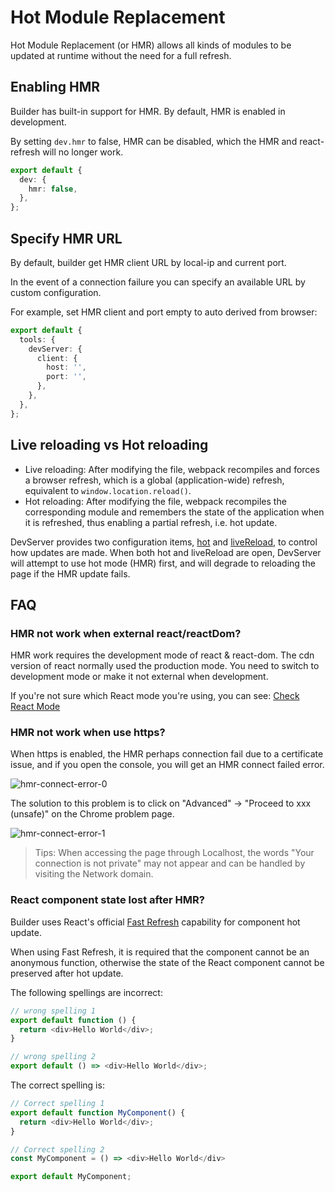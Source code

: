 # Hot Module Replacement

Hot Module Replacement (or HMR) allows all kinds of modules to be updated at runtime without the need for a full refresh.

## Enabling HMR

Builder has built-in support for HMR. By default, HMR is enabled in development.

By setting `dev.hmr` to false, HMR can be disabled, which the HMR and react-refresh will no longer work.

```ts
export default {
  dev: {
    hmr: false,
  },
};
```

## Specify HMR URL

By default, builder get HMR client URL by local-ip and current port.

In the event of a connection failure you can specify an available URL by custom configuration.

For example, set HMR client and port empty to auto derived from browser:

```ts
export default {
  tools: {
    devServer: {
      client: {
        host: '',
        port: '',
      },
    },
  },
};
```

## Live reloading vs Hot reloading

- Live reloading: After modifying the file, webpack recompiles and forces a browser refresh, which is a global (application-wide) refresh, equivalent to `window.location.reload()`.
- Hot reloading: After modifying the file, webpack recompiles the corresponding module and remembers the state of the application when it is refreshed, thus enabling a partial refresh, i.e. hot update.

DevServer provides two configuration items, [hot](/en/api/config-tools.html#hot) and [liveReload](/en/api/config-tools.html#livereload), to control how updates are made. When both hot and liveReload are open, DevServer will attempt to use hot mode (HMR) first, and will degrade to reloading the page if the HMR update fails.

## FAQ

### HMR not work when external react/reactDom?

HMR work requires the development mode of react & react-dom. The cdn version of react normally used the production mode.
You need to switch to development mode or make it not external when development.

If you're not sure which React mode you're using, you can see: [Check React Mode](https://reactjs.org/docs/optimizing-performance.html#use-the-production-build)

### HMR not work when use https?

When https is enabled, the HMR perhaps connection fail due to a certificate issue, and if you open the console, you will get an HMR connect failed error.

![hmr-connect-error-0](https://lf3-static.bytednsdoc.com/obj/eden-cn/6221eh7uhbfvhn/modern/img_v2_2f90d027-a232-4bd8-8021-dac3c651682g.jpg)

The solution to this problem is to click on "Advanced" -> "Proceed to xxx (unsafe)" on the Chrome problem page.

![hmr-connect-error-1](https://lf3-static.bytednsdoc.com/obj/eden-cn/6221eh7uhbfvhn/modern/3d2d4a38-acfe-4fe2-bdff-48b3366db481.png)

> Tips: When accessing the page through Localhost, the words "Your connection is not private" may not appear and can be handled by visiting the Network domain.

### React component state lost after HMR?

Builder uses React's official [Fast Refresh](https://github.com/pmmmwh/react-refresh-webpack-plugin) capability for component hot update.

When using Fast Refresh, it is required that the component cannot be an anonymous function, otherwise the state of the React component cannot be preserved after hot update.

The following spellings are incorrect:

```js
// wrong spelling 1
export default function () {
  return <div>Hello World</div>;
}

// wrong spelling 2
export default () => <div>Hello World</div>;
```

The correct spelling is:

```js
// Correct spelling 1
export default function MyComponent() {
  return <div>Hello World</div>;
}

// Correct spelling 2
const MyComponent = () => <div>Hello World</div>

export default MyComponent;
```
